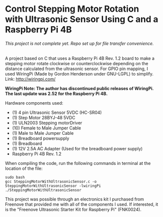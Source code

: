 # Control Stepping Motor Rotation with Ultrasonic Sensor Using C and a Raspberry Pi 4B

###### This project is not complete yet. Repo set up for file transfer convenience. 

A project based on C that uses a Raspberry Pi 4B Rev. 1.2 board to make a stepping motor rotate
clockwise or counterclockwise depending on the distance calculated from the ultrasonic sensor. 
For GPIO pin mapping, I used WiringPi (Made by Gordon Henderson under GNU-LGPL) to simplify. 
Link: http://wiringpi.com/

**WiringPi Note: The author has discontinued public releases of WiringPi. The last update was 2.52 for the Raspberry Pi 4B.** 

Hardware components used:
- (1) 4 pin Ultrasonic Sensor 5VDC (HC-SR04) 
- (1) Step Motor 28BYJ-48 5VDC
- (1) ULN2003 Stepping motorDriver
- (10) Female to Male Jumper Cable
- (1) Male to Male Jumper Cable 
- (1) Breadboard powersupply 
- (1) Breadboard
- (1) 12V 2.5A AC Adapter (Used for the breadboard power supply)
- Raspberry Pi 4B Rev. 1.2

When compiling the code, run the following commands in terminal at the location of the file:
```
sudo bash
gcc SteppingMotorWithUltrasonicSensor.c -o SteppingMotorWithUltrasonicSensor -lwiringPi 
./SteppingMotorWithUltrasonicSensor
```

This project was possible through an electronics kit I purchased from Freenove that provided me
with all of the components I used. If interested, it is the "Freenove Ultrasonic Starter Kit for Raspberry Pi" (FNK0024).